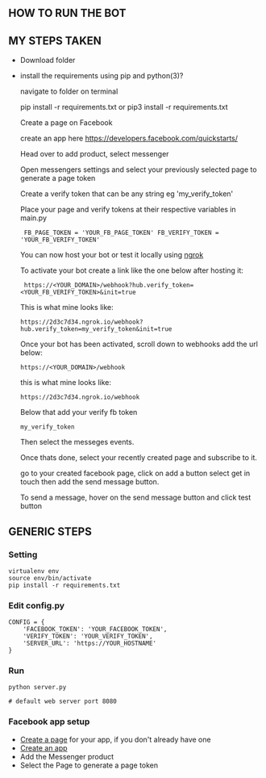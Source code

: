 ## HOW TO RUN THE BOT


## MY STEPS TAKEN

- Download folder

- install the requirements using pip and python(3)?

    navigate to folder on terminal
    
    pip install -r requirements.txt
                or
    pip3 install -r requirements.txt
    
    Create a page on Facebook
    
   create an app here https://developers.facebook.com/quickstarts/
   
   Head over to add product, select messenger
   
   Open messengers settings and select your previously selected page to generate a page token
   
   Create a verify token that can be any string eg 'my_verify_token'
   
   Place your page and verify tokens at their respective variables in main.py
   
  ` FB_PAGE_TOKEN = 'YOUR_FB_PAGE_TOKEN'
   FB_VERIFY_TOKEN = 'YOUR_FB_VERIFY_TOKEN'`
   
   You can now host your bot or test it locally using [ngrok](https://ngrok.com/)
   
   To activate your bot create a link like the one below after hosting it:
   
   ` https://<YOUR_DOMAIN>/webhook?hub.verify_token=<YOUR_FB_VERIFY_TOKEN>&init=true`
   
   This is what mine looks like:
   
   `https://2d3c7d34.ngrok.io/webhook?hub.verify_token=my_verify_token&init=true`
   
   Once your bot has been activated, scroll down to webhooks add the url below:
   
   `https://<YOUR_DOMAIN>/webhook`
   
   this is what mine looks like:
   
   `https://2d3c7d34.ngrok.io/webhook`
   
   Below that add your verify fb token
   
   `my_verify_token`
   
   Then select the messeges events.
   
   Once thats done, select your recently created page and subscribe to it.
   
   
   
   
   
   go to your created facebook page, click on add a button
   select get in touch then add the send message button.
   
   To send a message, hover on the send message button and click test button
   



## GENERIC STEPS

### Setting
```
virtualenv env
source env/bin/activate
pip install -r requirements.txt
```

### Edit config.py
```
CONFIG = {
    'FACEBOOK_TOKEN': 'YOUR_FACEBOOK_TOKEN',
    'VERIFY_TOKEN': 'YOUR_VERIFY_TOKEN',
    'SERVER_URL': 'https://YOUR_HOSTNAME'
}
```

### Run
```
python server.py

# default web server port 8080
```


<a name="facebook-app-setup"></a>
### Facebook app setup

- [Create a page](https://www.facebook.com/pages/create/) for your app, if you don't already have one
- [Create an app](https://developers.facebook.com/quickstarts/?platform=web)
- Add the Messenger product
- Select the Page to generate a page token


